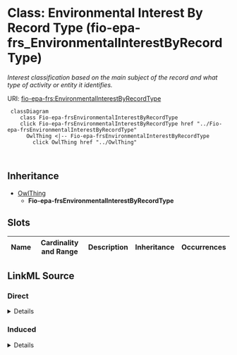 

# Class: Environmental Interest By Record Type (fio-epa-frs_EnvironmentalInterestByRecordType)


_Interest classification based on the main subject of the record and what type of activity or entity it identifies._







URI: [fio-epa-frs:EnvironmentalInterestByRecordType](http://w3id.org/fio/v1/epa-frs#EnvironmentalInterestByRecordType)






```mermaid
 classDiagram
    class Fio-epa-frsEnvironmentalInterestByRecordType
    click Fio-epa-frsEnvironmentalInterestByRecordType href "../Fio-epa-frsEnvironmentalInterestByRecordType"
      OwlThing <|-- Fio-epa-frsEnvironmentalInterestByRecordType
        click OwlThing href "../OwlThing"
      
      
```





## Inheritance
* [OwlThing](../classes/OwlThing.md)
    * **Fio-epa-frsEnvironmentalInterestByRecordType**



## Slots

| Name | Cardinality and Range | Description | Inheritance | Occurrences |
| ---  | --- | --- | --- | --- |














## LinkML Source

<!-- TODO: investigate https://stackoverflow.com/questions/37606292/how-to-create-tabbed-code-blocks-in-mkdocs-or-sphinx -->

### Direct

<details>

```yaml
name: fio-epa-frs_EnvironmentalInterestByRecordType
description: Interest classification based on the main subject of the record and what
  type of activity or entity it identifies.
title: Environmental Interest By Record Type
from_schema: okns:fiokg
exact_mappings:
- http://w3id.org/fio/v1/epa-frs#EnvironmentalInterestByRecordType
rank: 1000
is_a: owl_Thing
class_uri: fio-epa-frs:EnvironmentalInterestByRecordType

```
</details>

### Induced

<details>

```yaml
name: fio-epa-frs_EnvironmentalInterestByRecordType
description: Interest classification based on the main subject of the record and what
  type of activity or entity it identifies.
title: Environmental Interest By Record Type
from_schema: okns:fiokg
exact_mappings:
- http://w3id.org/fio/v1/epa-frs#EnvironmentalInterestByRecordType
rank: 1000
is_a: owl_Thing
class_uri: fio-epa-frs:EnvironmentalInterestByRecordType

```
</details>